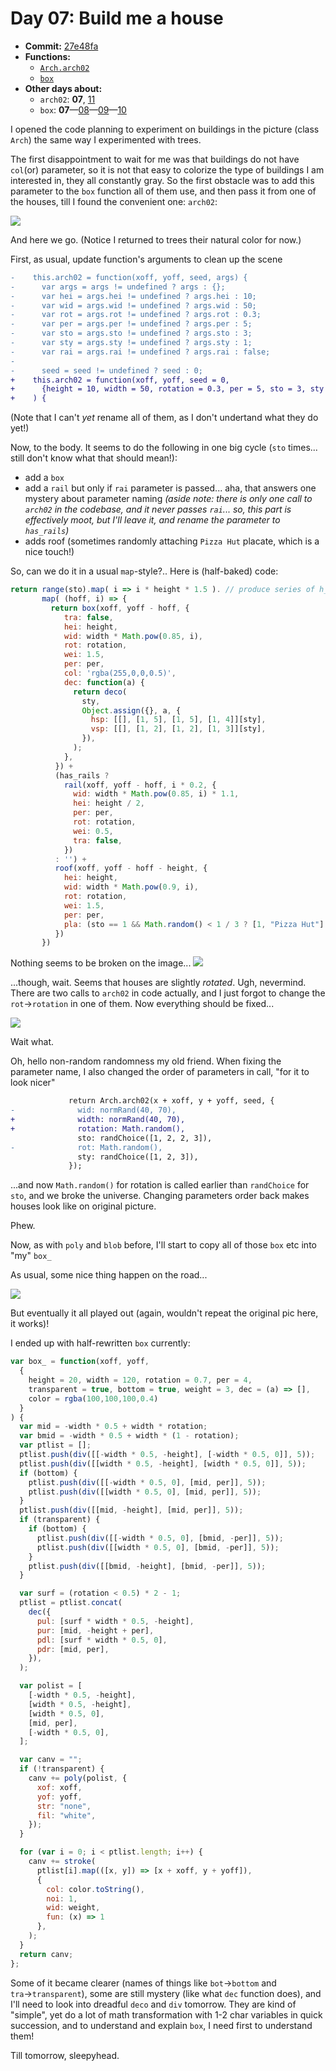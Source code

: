 # Day 07: Build me a house

* **Commit:** [27e48fa](https://github.com/zverok/grok-shan-shui/commit/27e48fade1efa0bbcba3462366da66dd5bc7e424)
* **Functions:**
  * [`Arch.arch02`](https://github.com/zverok/grok-shan-shui/blob/main/original.html#L3061)
  * [`box`](https://github.com/zverok/grok-shan-shui/blob/main/original.html#L2609)
* **Other days about:**
  * `arch02`: **07**, [11](day11.md)
  * `box`: **07**—[08](day08.md)—[09](day09.md)—[10](day10.md)

I opened the code planning to experiment on buildings in the picture (class `Arch`) the same way I experimented with trees.

The first disappointment to wait for me was that buildings do not have `col`(or) parameter, so it is not that easy to colorize the type of buildings I am interested in, they all constantly gray. So the first obstacle was to add this parameter to the `box` function all of them use, and then pass it from one of the houses, till I found the convenient one: `arch02`:

![](image12.png)

And here we go. (Notice I returned to trees their natural color for now.)

First, as usual, update function's arguments to clean up the scene

```diff
-    this.arch02 = function(xoff, yoff, seed, args) {
-      var args = args != undefined ? args : {};
-      var hei = args.hei != undefined ? args.hei : 10;
-      var wid = args.wid != undefined ? args.wid : 50;
-      var rot = args.rot != undefined ? args.rot : 0.3;
-      var per = args.per != undefined ? args.per : 5;
-      var sto = args.sto != undefined ? args.sto : 3;
-      var sty = args.sty != undefined ? args.sty : 1;
-      var rai = args.rai != undefined ? args.rai : false;
-
-      seed = seed != undefined ? seed : 0;
+    this.arch02 = function(xoff, yoff, seed = 0,
+      {height = 10, width = 50, rotation = 0.3, per = 5, sto = 3, sty = 1, rai = false}
+    ) {
```
(Note that I can't _yet_ rename all of them, as I don't undertand what they do yet!)

Now, to the body. It seems to do the following in one big cycle (`sto` times... still don't know what that should mean!):
* add a `box`
* add a `rail` but only if `rai` parameter is passed... aha, that answers one mystery about parameter naming _(aside note: there is only one call to `arch02` in the codebase, and it never passes `rai`... so, this part is effectively moot, but I'll leave it, and rename the parameter to `has_rails`)_
* adds roof (sometimes randomly attaching `Pizza Hut` placate, which is a nice touch!)

So, can we do it in a usual `map`-style?.. Here is (half-baked) code:
```js
return range(sto).map( i => i * height * 1.5 ). // produce series of h_offsets
       map( (hoff, i) => {
         return box(xoff, yoff - hoff, {
            tra: false,
            hei: height,
            wid: width * Math.pow(0.85, i),
            rot: rotation,
            wei: 1.5,
            per: per,
            col: 'rgba(255,0,0,0.5)',
            dec: function(a) {
              return deco(
                sty,
                Object.assign({}, a, {
                  hsp: [[], [1, 5], [1, 5], [1, 4]][sty],
                  vsp: [[], [1, 2], [1, 2], [1, 3]][sty],
                }),
              );
            },
          }) +
          (has_rails ?
            rail(xoff, yoff - hoff, i * 0.2, {
              wid: width * Math.pow(0.85, i) * 1.1,
              hei: height / 2,
              per: per,
              rot: rotation,
              wei: 0.5,
              tra: false,
            })
          : '') +
          roof(xoff, yoff - hoff - height, {
            hei: height,
            wid: width * Math.pow(0.9, i),
            rot: rotation,
            wei: 1.5,
            per: per,
            pla: (sto == 1 && Math.random() < 1 / 3 ? [1, "Pizza Hut"] : undefined),
          })
       })
```
Nothing seems to be broken on the image...
![](image13.png)

...though, wait. Seems that houses are slightly _rotated_. Ugh, nevermind. There are two calls to `arch02` in code actually, and I just forgot to change the `rot`→`rotation` in one of them. Now everything should be fixed...

![](image14.png)

Wait what.

Oh, hello non-random randomness my old friend. When fixing the parameter name, I also changed the order of parameters in call, "for it to look nicer"
```diff
             return Arch.arch02(x + xoff, y + yoff, seed, {
-              wid: normRand(40, 70),
+              width: normRand(40, 70),
+              rotation: Math.random(),
               sto: randChoice([1, 2, 2, 3]),
-              rot: Math.random(),
               sty: randChoice([1, 2, 3]),
             });
```
...and now `Math.random()` for rotation is called earlier than `randChoice` for `sto`, and we broke the universe. Changing parameters order back makes houses look like on original picture.

Phew.

Now, as with `poly` and `blob` before, I'll start to copy all of those `box` etc into "my" `box_`

As usual, some nice thing happen on the road...

![](image15.png)

But eventually it all played out (again, wouldn't repeat the original pic here, it works)!

I ended up with half-rewritten `box` currently:

```js
var box_ = function(xoff, yoff,
  {
    height = 20, width = 120, rotation = 0.7, per = 4,
    transparent = true, bottom = true, weight = 3, dec = (a) => [],
    color = rgba(100,100,100,0.4)
  }
) {
  var mid = -width * 0.5 + width * rotation;
  var bmid = -width * 0.5 + width * (1 - rotation);
  var ptlist = [];
  ptlist.push(div([[-width * 0.5, -height], [-width * 0.5, 0]], 5));
  ptlist.push(div([[width * 0.5, -height], [width * 0.5, 0]], 5));
  if (bottom) {
    ptlist.push(div([[-width * 0.5, 0], [mid, per]], 5));
    ptlist.push(div([[width * 0.5, 0], [mid, per]], 5));
  }
  ptlist.push(div([[mid, -height], [mid, per]], 5));
  if (transparent) {
    if (bottom) {
      ptlist.push(div([[-width * 0.5, 0], [bmid, -per]], 5));
      ptlist.push(div([[width * 0.5, 0], [bmid, -per]], 5));
    }
    ptlist.push(div([[bmid, -height], [bmid, -per]], 5));
  }

  var surf = (rotation < 0.5) * 2 - 1;
  ptlist = ptlist.concat(
    dec({
      pul: [surf * width * 0.5, -height],
      pur: [mid, -height + per],
      pdl: [surf * width * 0.5, 0],
      pdr: [mid, per],
    }),
  );

  var polist = [
    [-width * 0.5, -height],
    [width * 0.5, -height],
    [width * 0.5, 0],
    [mid, per],
    [-width * 0.5, 0],
  ];

  var canv = "";
  if (!transparent) {
    canv += poly(polist, {
      xof: xoff,
      yof: yoff,
      str: "none",
      fil: "white",
    });
  }

  for (var i = 0; i < ptlist.length; i++) {
    canv += stroke(
      ptlist[i].map(([x, y]) => [x + xoff, y + yoff]),
      {
        col: color.toString(),
        noi: 1,
        wid: weight,
        fun: (x) => 1
      },
    );
  }
  return canv;
};
```

Some of it became clearer (names of things like `bot`→`bottom` and `tra`→`transparent`), some are still mystery (like what `dec` function does), and I'll need to look into dreadful `deco` and `div` tomorrow. They are kind of "simple", yet do a lot of math transformation with 1-2 char variables in quick succession, and to understand and explain `box`, I need first to understand them!

Till tomorrow, sleepyhead.
